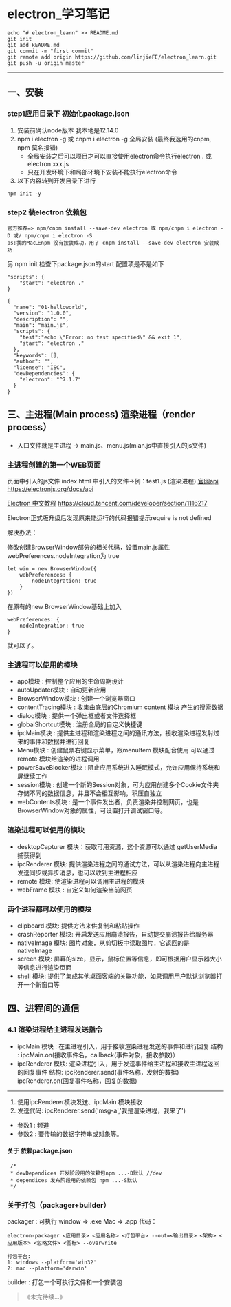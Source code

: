 # electron_学习笔记
```
echo "# electron_learn" >> README.md
git init
git add README.md
git commit -m "first commit"
git remote add origin https://github.com/linjieFE/electron_learn.git
git push -u origin master
```
-----------------------------
## 一、安装
### step1应用目录下 初始化package.json
1) 安装前确认node版本 我本地是12.14.0 
2) npm i electron -g 或 cnpm i electron -g 全局安装 (最终我选用的cnpm, npm 莫名报错) 
   - 全局安装之后可以项目才可以直接使用electron命令执行electron . 或 electron xxx.js 
   - 只在开发环境下和局部环境下安装不能执行electron命令
3) 以下内容转到开发目录下进行
```
npm init -y 
```

### step2 装electron 依赖包
```
官方推荐=> npm/cnpm install --save-dev electron 或 npm/cnpm i electron -D 或/ npm/cnpm i electron -S
ps:我的Mac上npm 没有按装成功，用了 cnpm install --save-dev electron 安装成功

```
另 npm init 检查下package.json的start 配置项是不是如下

```
"scripts": {
    "start": "electron ."
}
```

```
{
  "name": "01-helloworld",
  "version": "1.0.0",
  "description": "",
  "main": "main.js",
  "scripts": {
    "test":"echo \"Error: no test specified\" && exit 1",
    "start": "electron ."
  },
  "keywords": [],
  "author": "",
  "license": "ISC",
  "devDependencies": {
    "electron": "^7.1.7"
  }
}
```
## 三、主进程(Main process) 渲染进程（render process）
- 入口文件就是主进程 -> main.js、menu.js(mian.js中直接引入的js文件)

### 主进程创建的第一个WEB页面

页面中引入的js文件 index.html 中引入的文件->例：test1.js (渲染进程)
[官网api](https://electronjs.org/docs/api) https://electronjs.org/docs/api

[Electron 中文教程](https://cloud.tencent.com/developer/section/1116217) https://cloud.tencent.com/developer/section/1116217

Electron正式版升级后发现原来能运行的代码报错提示require is not defined

解决办法：

修改创建BrowserWindow部分的相关代码，设置main.js属性webPreferences.nodeIntegration为 true

```
let win = new BrowserWindow({
    webPreferences: {
        nodeIntegration: true
    }
})
```
在原有的new BrowserWindow基础上加入

```
webPreferences: {
    nodeIntegration: true
}
```
就可以了。

### 主进程可以使用的模块
 * app模块 : 控制整个应用的生命周期设计
 * autoUpdater模块 : 自动更新应用
 * BrowserWindow模块 : 创建一个浏览器窗口
 * contentTracing模块 : 收集由底层的Chromium content 模块 产生的搜索数据
 * dialog模块 : 提供一个弹出框或者文件选择框
 * globalShortcut模块 : 注册全局的自定义快捷键
 * ipcMain模块 : 提供主进程和渲染进程之间的通讯方法，接收渲染进程发射过来的事件和数据并进行回复
 * Menu模块 : 创建鼠票右键显示菜单，跟menuItem 模块配合使用 可以通过remote 模块给渲染的进程调用
 * powerSaveBlocker模块 : 阻止应用系统进入睡眠模式，允许应用保持系统和屏继续工作
 * session模块 : 创建一个新的Session对象，可为应用创建多个Cookie文件夹存储不同的数据信息，并且不会相互影响，积压自独立
 * webContents模块 : 是一个事件发出者，负责渲染并控制网页，也是BrowserWindow对象的属性，可设置打开调试窗口等。


### 渲染进程可以使用的模块
 * desktopCapturer 模块：获取可用资源，这个资源可以通过 getUserMedia 捕获得到
 * ipcRenderer 模块: 提供渲染进程之间的通试方法，可以从渲染进程向主进程发送同步或异步消息，也可以收到主进程相应
 * remote 模块: 使渲染进程可以调用主进程的模块
 * webFrame 模块 : 自定义如何渲染当前网页

### 两个进程都可以使用的模块
 * clipboard 模块: 提供方法来供复制和粘贴操作
 * crashReporter 模块: 开启发送应用崩溃报告，自动提交崩溃报告给服务器
 * nativeImage 模块: 图片对象，从剪切板中读取图片，它返回的是nativeImage
 * screen 模块: 屏幕的size，显示，鼠标位置等信息，即可根据用户显示器大小等信息进行渲染页面
 * shell 模块: 提供了集成其他桌面客端的关联功能，如果调用用户默认浏览器打开一个新窗口等

## 四、进程间的通信

### 4.1 渲染进程给主进程发送指令

 * ipcMain     模块 : 在主进程引入，用于接收渲染进程发送的事件和进行回复
               结构 : ipcMain.on(接收事件名，callback(事件对象，接收参数)）
 * ipcRenderer 模块: 渲染进程引入，用于发送事件给主进程和接收主进程返回的回复事件
               结构: ipcRenderer.send(事件名称，发射的数据)
                    ipcRenderer.on(回复事件名称，回复的数据)

---------------------------------------------------------------------------

1. 使用ipcRenderer模块发送、ipcMain 模块接收
2. 发送代码: ipcRenderer.send('msg-a','我是渲染进程，我来了')
  - 参数1 : 频道
  - 参数2 : 要传输的数据字符串或对象等。

####  关于 依赖package.json
```
 /* 
 * devDependices 开发阶段用的依赖包npm ...-D默认 //dev
 * dependices 发布阶段用的依赖包 npm ...-S默认
 */
```

### 关于打包（packager+builder）
packager : 可执行
window => .exe
Mac => .app
代码：
```
electron-packager <应用目录> <应用名称> <打包平台> --out=<输出目录> <架构> <应用版本> <忽略文件> <图标> --overwrite

打包平台:
1: windows --platform='win32'
2: mac --platform='darwin'
```

builder : 打包一个可执行文件和一个安装包
> 《未完待续...》
 